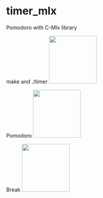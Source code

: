 # timer_mlx
Pomodoro with C-Mlx library

make and ./timer
<img src="../photos/ss1.png" width="128"/>

Pomodoro
<img src="../photos/pomodoro.png" width="128"/>

Break
<img src="../photos/ss2.png" width="128"/>